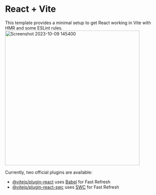 # React + Vite

This template provides a minimal setup to get React working in Vite with HMR and some ESLint rules.
<img width="438" alt="Screenshot 2023-10-09 145400" src="https://github.com/Sachinsh72/Password-Generator/assets/91846348/821282fe-bb86-4539-8a46-4124573f976a">


Currently, two official plugins are available:

- [@vitejs/plugin-react](https://github.com/vitejs/vite-plugin-react/blob/main/packages/plugin-react/README.md) uses [Babel](https://babeljs.io/) for Fast Refresh
- [@vitejs/plugin-react-swc](https://github.com/vitejs/vite-plugin-react-swc) uses [SWC](https://swc.rs/) for Fast Refresh
